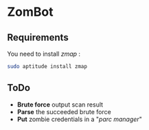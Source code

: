 # ZomBot

## Requirements

You need to install _zmap_ :

```bash
sudo aptitude install zmap
```

## ToDo

* **Brute force** output scan result
* **Parse** the succeeded brute force
* **Put** zombie credentials in a "_parc manager_"
